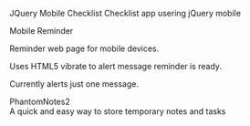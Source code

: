 



JQuery Mobile Checklist
  Checklist app usering jQuery mobile



Mobile Reminder

  Reminder web page for mobile devices.

  Uses HTML5 vibrate to alert message reminder is ready.

  Currently alerts just one message.



PhantomNotes2  
  A quick and easy way to store temporary notes and tasks



